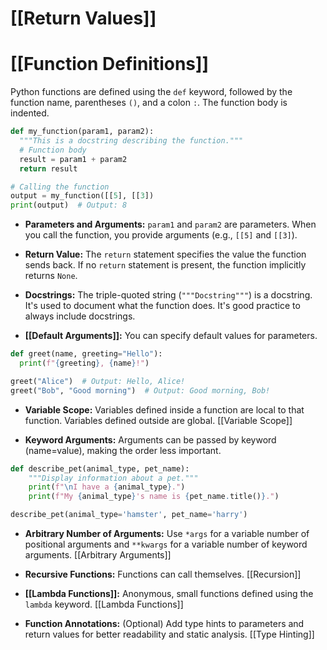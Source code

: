 # [[Return Values]]
# [[Function Definitions]] 
Python functions are defined using the `def` keyword, followed by the function name, parentheses `()`, and a colon `:`.  The function body is indented.

```python
def my_function(param1, param2):
  """This is a docstring describing the function."""
  # Function body
  result = param1 + param2
  return result

# Calling the function
output = my_function([[5], [[3]) 
print(output)  # Output: 8
```

* **Parameters and Arguments:**  `param1` and `param2` are parameters.  When you call the function, you provide arguments (e.g., `[[5]` and `[[3]`).

* **Return Value:** The `return` statement specifies the value the function sends back.  If no `return` statement is present, the function implicitly returns `None`.

* **Docstrings:** The triple-quoted string (`"""Docstring"""`) is a docstring. It's used to document what the function does.  It's good practice to always include docstrings.

* **[[Default Arguments]]:** You can specify default values for parameters.

```python
def greet(name, greeting="Hello"):
  print(f"{greeting}, {name}!")

greet("Alice")  # Output: Hello, Alice!
greet("Bob", "Good morning")  # Output: Good morning, Bob!
```

* **Variable Scope:** Variables defined inside a function are local to that function.  Variables defined outside are global. [[Variable Scope]]

* **Keyword Arguments:** Arguments can be passed by keyword (name=value), making the order less important.

```python
def describe_pet(animal_type, pet_name):
    """Display information about a pet."""
    print(f"\nI have a {animal_type}.")
    print(f"My {animal_type}'s name is {pet_name.title()}.")

describe_pet(animal_type='hamster', pet_name='harry')
```

* **Arbitrary Number of Arguments:** Use `*args` for a variable number of positional arguments and `**kwargs` for a variable number of keyword arguments. [[Arbitrary Arguments]]

* **Recursive Functions:**  Functions can call themselves. [[Recursion]]

* **[[Lambda Functions]]:**  Anonymous, small functions defined using the `lambda` keyword. [[Lambda Functions]]

* **Function Annotations:**  (Optional) Add type hints to parameters and return values for better readability and static analysis.  [[Type Hinting]]


